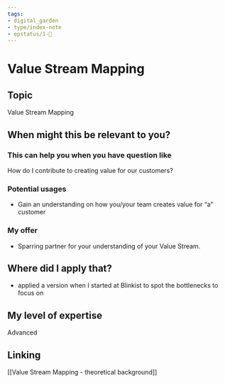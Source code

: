 ```yaml
---
tags: 
- digital_garden
- type/index-note
- epstatus/1-🌱
---
```

# Value Stream Mapping
## Topic

Value Stream Mapping

## When might this be relevant to you?

### This can help you when you have question like

How do I contribute to creating value for our customers?

### Potential usages

-   Gain an understanding on how you/your team creates value for “a” customer
    

### My offer

-   Sparring partner for your understanding of your Value Stream.
    

## Where did I apply that?

-   applied a version when I started at Blinkist to spot the bottlenecks to focus on
    

## My level of expertise

Advanced

## Linking
[[Value Stream Mapping - theoretical background]]